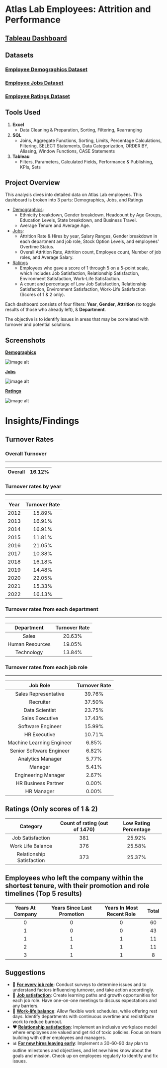 # Atlas Lab Employees: Attrition and Performance

## [Tableau Dashboard](https://public.tableau.com/views/AtlasLabEmployees_17569549535190/Demographics?:language=en-US&publish=yes&:sid=&:redirect=auth&:display_count=n&:origin=viz_share_link)
## **Datasets**
### [Employee Demographics Dataset](https://github.com/Neel-517/Atlas-Lab-Employees/blob/9c82846a5873e4a98e2b55a51858e21a441ffcc6/Employee_Demographics.csv)
### [Employee Jobs Dataset](https://github.com/Neel-517/Atlas-Lab-Employees/blob/9c82846a5873e4a98e2b55a51858e21a441ffcc6/Employee_Job.csv)
### [Employee Ratings Dataset](https://github.com/Neel-517/Atlas-Lab-Employees/blob/9c82846a5873e4a98e2b55a51858e21a441ffcc6/Performance_Rating.csv)

## **Tools Used** 

1. **Excel**
   - Data Cleaning & Preparation, Sorting, Filtering, Rearranging 
2. **SQL**
   - Joins, Aggregate Functions, Sorting, Limits, Percentage Calculations, Filtering, SELECT Statements, Data Categorization, ORDER BY, Aliasing, Window Functions, CASE Statements
3. **Tableau**
   - Filters, Parameters, Calculated Fields, Performance & Publishing, KPIs, Sets

## **Project Overview** 

This analysis dives into detailed data on Atlas Lab employees. This dashboard is broken into 3 parts: Demographics, Jobs, and Ratings 
- <ins>Demographics</ins>:
  - Ethnicity breakdown, Gender breakdown, Headcount by Age Groups, Education Levels, State breakdown, and Business Travel.
  - Average Tenure and Average Age.
- <ins>Jobs</ins>:
  - Attrition Rate & Hires by year, Salary Ranges, Gender breakdown in each department and job role, Stock Option Levels, and employees' Overtime Status.
  - Overall Attrition Rate, Attrition count, Employee count, Number of job roles, and Average Salary.
- <ins>Ratings</ins>
   - Employees who gave a score of 1 through 5 on a 5-point scale, which includes Job Satisfaction, Relationship Satisfaction, Environment Satisfaction, Work-Life Satisfaction.
   - A count and percentage of Low Job Satisfaction, Relationship Satisfaction, Environment Satisfaction, Work-Life Satisfaction (Scores of 1 & 2 only).

Each dashboard consists of four filters: **Year**, **Gender**, **Attrition** (to toggle results of those who already left), & **Department**.

The objective is to identify issues in areas that may be correlated with turnover and potential solutions.

## **Screenshots**
<ins>**Demographics**</ins>

![image alt](https://github.com/Neel-517/Atlas-Lab-Employees-Attrition-and-Performance/blob/fcfea41a9923a10911baf376c540b82e11b42775/Dashboard%20Screenshots/Demographics.png)

<ins>**Jobs**</ins>

![image alt](https://github.com/Neel-517/Atlas-Lab-Employees-Attrition-and-Performance/blob/fcfea41a9923a10911baf376c540b82e11b42775/Dashboard%20Screenshots/Jobs.png)

<ins>**Ratings**</ins>

![image alt](https://github.com/Neel-517/Atlas-Lab-Employees-Attrition-and-Performance/blob/fcfea41a9923a10911baf376c540b82e11b42775/Dashboard%20Screenshots/Ratings.png)

# **Insights/Findings**
## **Turnover Rates** 
### **Overall Turnover**
---
Overall| 16.12%
:---:|:---:
### **Turnover rates by year**
---
Year |Turnover Rate
:---:|:---:
2012 | 15.89%
2013 | 16.91%
2014 | 16.91%
2015 | 11.81%
2016 | 21.05%
2017 | 10.38%
2018 | 16.18%
2019 | 14.48%
2020 | 22.05%
2021 | 15.33%
2022 | 16.13%

### **Turnover rates from each department**
---
Department |Turnover Rate         
:---:|:---:
Sales | 20.63%
Human Resources | 19.05%
Technology | 13.84%

### **Turnover rates from each job role**
---
Job Role |Turnover Rate
:---:|:---:
Sales Representative | 39.76%
Recruiter | 37.50%
Data Scientist | 23.75%
Sales Executive | 17.43%
Software Engineer | 15.99%
HR Executive | 10.71%
Machine Learning Engineer | 6.85%
Senior Software Engineer | 6.82%
Analytics Manager | 5.77%
Manager | 5.41%
Engineering Manager | 2.67%
HR Business Partner | 0.00%
HR Manager | 0.00%

## **Ratings (Only scores of 1 & 2)** 
Category | Count of rating (out of 1470) | Low Rating Percentage
:---:|:---:|:---:
Job Satisfaction | 381 | 25.92%
Work Life Balance | 376 | 25.58%
Relationship Satisfaction | 373 | 25.37%

## **Employees who left the company within the shortest tenure, with their promotion and role timelines (Top 5 results)**
Years At Company | Years Since Last Promotion | Years In Most Recent Role | Total
:---:|:---:|:---:|:---:
0 | 0 | 0 | 60
1 | 0 | 0 | 43
1 | 1 | 1 | 11
2 | 1 | 1 | 11
3 | 1 | 1 | 8

## **Suggestions** 
- 📝 <ins>**For every job role**</ins>: Conduct surveys to determine issues and to understand factors influencing turnover, and take action accordingly.
- 💼 <ins>**Job satisfaction**</ins>: Create learning paths and growth opportunities for each job role. Have one-on-one meetings to discuss expectations and any barriers. 
- 🌿 <ins>**Work-life balance**</ins>: Allow flexible work schedules, while offering rest days. Identify departments with continuous overtime and redistribute work to reduce burnout.
- ❤️ <ins>**Relationship satisfaction**</ins>: Implement an inclusive workplace model where employees are valued and get rid of toxic policies. Focus on team building with other employees and managers.
- 📊 <ins>**For new hires leaving early**</ins>: Implement a 30-60-90 day plan to outline milestones and objectives, and let new hires know about the goals and mission. Check up on employees regularly to identify and fix issues.
